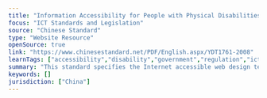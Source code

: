 ```yaml
---
title: "Information Accessibility for People with Physical Disabilities Technical Requirements for Web Accessibility"
focus: "ICT Standards and Legislation"
source: "Chinese Standard"
type: "Website Resource"
openSource: true
link: "https://www.chinesestandard.net/PDF/English.aspx/YDT1761-2008"
learnTags: ["accessibility","disability","government","regulation","ict","framework","procurement"]
summary: "This standard specifies the Internet accessible web design technical requirements, including the requirements of web content-aware interface components operable requirements, content and control the intelligibility requirements, the contents of the existing and possible future ability to support emerging technologies requirements."
keywords: []
jurisdiction: ["China"]
---
```

